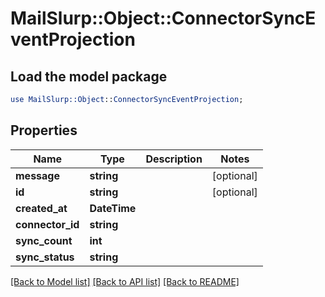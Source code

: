# MailSlurp::Object::ConnectorSyncEventProjection

## Load the model package
```perl
use MailSlurp::Object::ConnectorSyncEventProjection;
```

## Properties
Name | Type | Description | Notes
------------ | ------------- | ------------- | -------------
**message** | **string** |  | [optional] 
**id** | **string** |  | [optional] 
**created_at** | **DateTime** |  | 
**connector_id** | **string** |  | 
**sync_count** | **int** |  | 
**sync_status** | **string** |  | 

[[Back to Model list]](../README#documentation-for-models) [[Back to API list]](../README#documentation-for-api-endpoints) [[Back to README]](../README)


